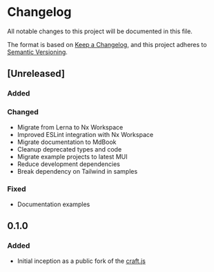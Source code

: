 # Changelog

All notable changes to this project will be documented in this file.

The format is based on [Keep a Changelog](https://keepachangelog.com/en/1.1.0/),
and this project adheres to [Semantic Versioning](https://semver.org/spec/v2.0.0.html).

## [Unreleased]

### Added

### Changed

- Migrate from Lerna to Nx Workspace
- Improved ESLint integration with Nx Workspace
- Migrate documentation to MdBook
- Cleanup deprecated types and code
- Migrate example projects to latest MUI
- Reduce development dependencies
- Break dependency on Tailwind in samples

### Fixed

- Documentation examples

## 0.1.0

### Added

- Initial inception as a public fork of the [craft.js](https://github.com/prevwong/craft.js)
